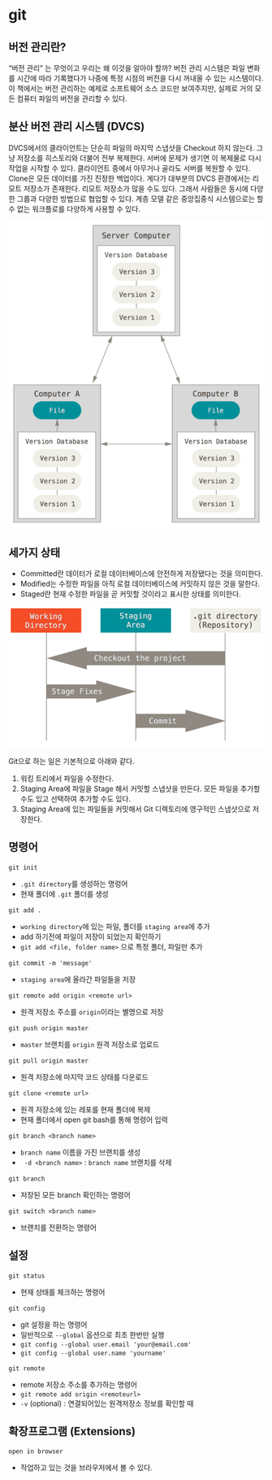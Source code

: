 # git

## 버전 관리란?
“버전 관리” 는 무엇이고 우리는 왜 이것을 알아야 할까? 버전 관리 시스템은 파일 변화를 시간에 따라 기록했다가 나중에 특정 시점의 버전을 다시 꺼내올 수 있는 시스템이다. 이 책에서는 버전 관리하는 예제로 소프트웨어 소스 코드만 보여주지만, 실제로 거의 모든 컴퓨터 파일의 버전을 관리할 수 있다.

## 분산 버전 관리 시스템 (DVCS)

DVCS에서의 클라이언트는 단순히 파일의 마지막 스냅샷을 Checkout 하지 않는다. 그냥 저장소를 히스토리와 더불어 전부 복제한다. 서버에 문제가 생기면 이 복제물로 다시 작업을 시작할 수 있다. 클라이언트 중에서 아무거나 골라도 서버를 복원할 수 있다. Clone은 모든 데이터를 가진 진정한 백업이다. 게다가 대부분의 DVCS 환경에서는 리모트 저장소가 존재한다. 리모트 저장소가 많을 수도 있다. 그래서 사람들은 동시에 다양한 그룹과 다양한 방법으로 협업할 수 있다. 계층 모델 같은 중앙집중식 시스템으로는 할 수 없는 워크플로를 다양하게 사용할 수 있다.

![DVCS](./assets/distributed.png)

## 세가지 상태

- Committed란 데이터가 로컬 데이터베이스에 안전하게 저장됐다는 것을 의미한다.
- Modified는 수정한 파일을 아직 로컬 데이터베이스에 커밋하지 않은 것을 말한다.
- Staged란 현재 수정한 파일을 곧 커밋할 것이라고 표시한 상태를 의미한다.

![areas](./assets/areas.png)

Git으로 하는 일은 기본적으로 아래와 같다.

1. 워킹 트리에서 파일을 수정한다.
2. Staging Area에 파일을 Stage 해서 커밋할 스냅샷을 만든다. 모든 파일을 추가할 수도 있고 선택하여 추가할 수도 있다.
3. Staging Area에 있는 파일들을 커밋해서 Git 디렉토리에 영구적인 스냅샷으로 저장한다.

## 명령어

```shell
git init
```
- `.git directory`를 생성하는 명렁어
- 현재 폴더에 `.git` 폴더를 생성

```shell
git add .
```
- `working directory`에 있는 파일, 폴더를 `staging area`에 추가
- add 하기전에 파일이 저장이 되었는지 확인하기
- `git add <file, folder name>` 으로 특정 폴더, 파일만 추가

```shell
git commit -m 'message'
```
- `staging area`에 올라간 파일들을 저장

```shell
git remote add origin <remote url>
```
- 원격 저장소 주소를 `origin`이라는 별명으로 저장

```shell
git push origin master
```
- `master` 브랜치를 `origin` 원격 저장소로 업로드

```shell
git pull origin master
```
- 원격 저장소에 마지막 코드 상태를 다운로드

```shell
git clone <remote url>
```
- 원격 저장소에 있는 레포를 현재 폴더에 복제
- 현재 폴더에서 open git bash를 통해 명령어 입력

```shell
git branch <branch name>
```
- `branch name` 이름을 가진 브랜치를 생성
- ` -d <branch name>` : `branch name` 브랜치를 삭제

```shell
git branch 
```
- 저장된 모든 branch 확인하는 명령어


```shell
git switch <branch name>
```
- 브랜치를 전환하는 명령어

## 설정

```shell
git status
```
- 현재 상태를 체크하는 명령어

```shell
git config
```
- git 설정을 하는 명령어
- 일반적으로 `--global` 옵션으로 최초 한번만 실행
- `git config --global user.email 'your@email.com'`
- `git config --global user.name 'yourname'`

```shell
git remote 
```
- remote 저장소 주소를 추가하는 명령어
- `git remote add origin <remoteurl>`
- `-v` (optional) : 연결되어있는 원격저장소 정보를 확인할 때


## 확장프로그램 (Extensions)
```
open in browser 
```
- 작업하고 있는 것을 브라우저에서 볼 수 있다.
